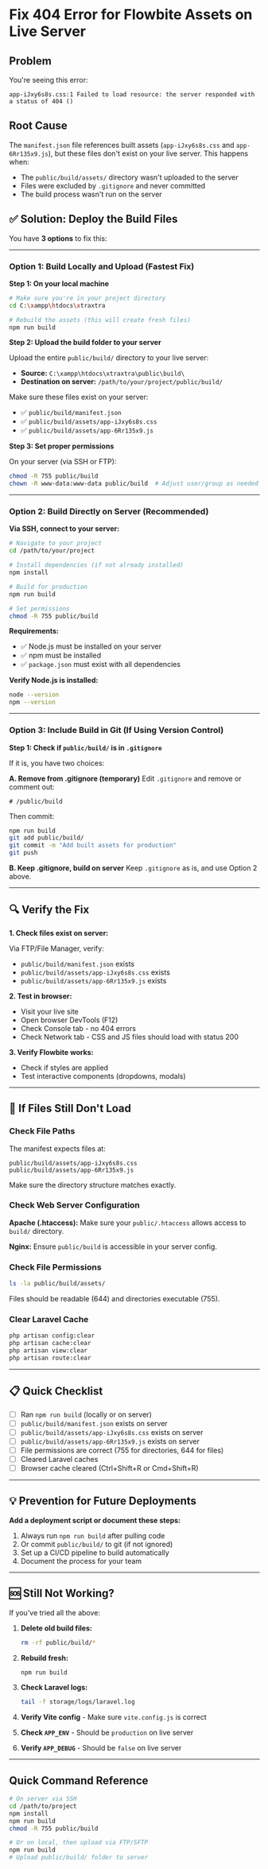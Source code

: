 # Fix 404 Error for Flowbite Assets on Live Server

## Problem
You're seeing this error:
```
app-iJxy6s8s.css:1 Failed to load resource: the server responded with a status of 404 ()
```

## Root Cause
The `manifest.json` file references built assets (`app-iJxy6s8s.css` and `app-6Rr135x9.js`), but these files don't exist on your live server. This happens when:
- The `public/build/assets/` directory wasn't uploaded to the server
- Files were excluded by `.gitignore` and never committed
- The build process wasn't run on the server

## ✅ Solution: Deploy the Build Files

You have **3 options** to fix this:

---

### Option 1: Build Locally and Upload (Fastest Fix)

**Step 1: On your local machine**

```bash
# Make sure you're in your project directory
cd C:\xampp\htdocs\xtraxtra

# Rebuild the assets (this will create fresh files)
npm run build
```

**Step 2: Upload the build folder to your server**

Upload the entire `public/build/` directory to your live server:
- **Source:** `C:\xampp\htdocs\xtraxtra\public\build\`
- **Destination on server:** `/path/to/your/project/public/build/`

Make sure these files exist on your server:
- ✅ `public/build/manifest.json`
- ✅ `public/build/assets/app-iJxy6s8s.css`
- ✅ `public/build/assets/app-6Rr135x9.js`

**Step 3: Set proper permissions**

On your server (via SSH or FTP):
```bash
chmod -R 755 public/build
chown -R www-data:www-data public/build  # Adjust user/group as needed
```

---

### Option 2: Build Directly on Server (Recommended)

**Via SSH, connect to your server:**

```bash
# Navigate to your project
cd /path/to/your/project

# Install dependencies (if not already installed)
npm install

# Build for production
npm run build

# Set permissions
chmod -R 755 public/build
```

**Requirements:**
- ✅ Node.js must be installed on your server
- ✅ npm must be installed
- ✅ `package.json` must exist with all dependencies

**Verify Node.js is installed:**
```bash
node --version
npm --version
```

---

### Option 3: Include Build in Git (If Using Version Control)

**Step 1: Check if `public/build/` is in `.gitignore`**

If it is, you have two choices:

**A. Remove from .gitignore (temporary)**
Edit `.gitignore` and remove or comment out:
```
# /public/build
```

Then commit:
```bash
npm run build
git add public/build/
git commit -m "Add built assets for production"
git push
```

**B. Keep .gitignore, build on server**
Keep `.gitignore` as is, and use Option 2 above.

---

## 🔍 Verify the Fix

**1. Check files exist on server:**

Via FTP/File Manager, verify:
- `public/build/manifest.json` exists
- `public/build/assets/app-iJxy6s8s.css` exists  
- `public/build/assets/app-6Rr135x9.js` exists

**2. Test in browser:**

- Visit your live site
- Open browser DevTools (F12)
- Check Console tab - no 404 errors
- Check Network tab - CSS and JS files should load with status 200

**3. Verify Flowbite works:**

- Check if styles are applied
- Test interactive components (dropdowns, modals)

---

## 🚨 If Files Still Don't Load

### Check File Paths

The manifest expects files at:
```
public/build/assets/app-iJxy6s8s.css
public/build/assets/app-6Rr135x9.js
```

Make sure the directory structure matches exactly.

### Check Web Server Configuration

**Apache (.htaccess):**
Make sure your `public/.htaccess` allows access to `build/` directory.

**Nginx:**
Ensure `public/build` is accessible in your server config.

### Check File Permissions

```bash
ls -la public/build/assets/
```

Files should be readable (644) and directories executable (755).

### Clear Laravel Cache

```bash
php artisan config:clear
php artisan cache:clear
php artisan view:clear
php artisan route:clear
```

---

## 📋 Quick Checklist

- [ ] Ran `npm run build` (locally or on server)
- [ ] `public/build/manifest.json` exists on server
- [ ] `public/build/assets/app-iJxy6s8s.css` exists on server
- [ ] `public/build/assets/app-6Rr135x9.js` exists on server
- [ ] File permissions are correct (755 for directories, 644 for files)
- [ ] Cleared Laravel caches
- [ ] Browser cache cleared (Ctrl+Shift+R or Cmd+Shift+R)

---

## 💡 Prevention for Future Deployments

**Add a deployment script or document these steps:**

1. Always run `npm run build` after pulling code
2. Or commit `public/build/` to git (if not ignored)
3. Set up a CI/CD pipeline to build automatically
4. Document the process for your team

---

## 🆘 Still Not Working?

If you've tried all the above:

1. **Delete old build files:**
   ```bash
   rm -rf public/build/*
   ```

2. **Rebuild fresh:**
   ```bash
   npm run build
   ```

3. **Check Laravel logs:**
   ```bash
   tail -f storage/logs/laravel.log
   ```

4. **Verify Vite config** - Make sure `vite.config.js` is correct
5. **Check `APP_ENV`** - Should be `production` on live server
6. **Verify `APP_DEBUG`** - Should be `false` on live server

---

## Quick Command Reference

```bash
# On server via SSH
cd /path/to/project
npm install
npm run build
chmod -R 755 public/build

# Or on local, then upload via FTP/SFTP
npm run build
# Upload public/build/ folder to server
```

